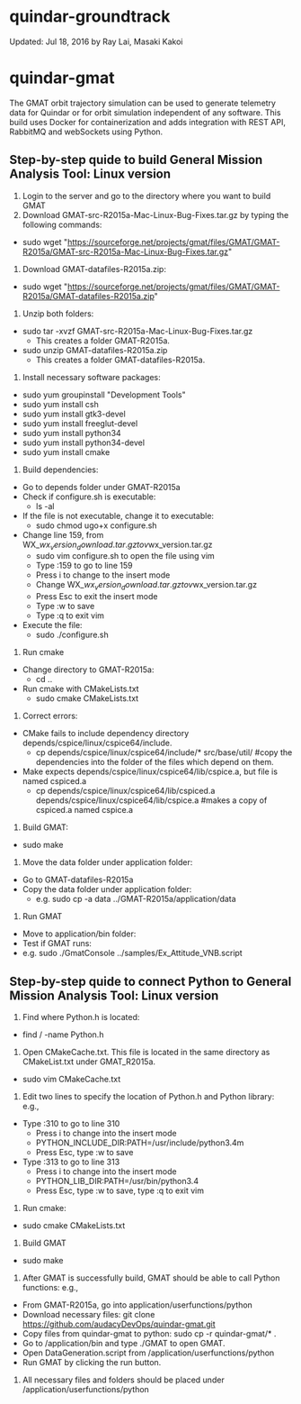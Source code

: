 # quindar-groundtrack
Updated: Jul 18, 2016 by Ray Lai, Masaki Kakoi

# quindar-gmat
The GMAT orbit trajectory simulation can be used to generate telemetry data for Quindar or for orbit simulation independent of any software. This build uses Docker for containerization and adds integration with REST API, RabbitMQ and webSockets using Python.

## Step-by-step quide to build General Mission Analysis Tool: Linux version
1. Login to the server and go to the directory where you want to build GMAT
1. Download GMAT-src-R2015a-Mac-Linux-Bug-Fixes.tar.gz by typing the following commands:
  * sudo wget "https://sourceforge.net/projects/gmat/files/GMAT/GMAT-R2015a/GMAT-src-R2015a-Mac-Linux-Bug-Fixes.tar.gz"
1. Download GMAT-datafiles-R2015a.zip:
  * sudo wget "https://sourceforge.net/projects/gmat/files/GMAT/GMAT-R2015a/GMAT-datafiles-R2015a.zip"
1. Unzip both folders:
  * sudo tar -xvzf GMAT-src-R2015a-Mac-Linux-Bug-Fixes.tar.gz
    - This creates a folder GMAT-R2015a.
  * sudo unzip GMAT-datafiles-R2015a.zip
    - This creates a folder GMAT-datafiles-R2015a.
1. Install necessary software packages:
  * sudo yum groupinstall "Development Tools"
  * sudo yum install csh
  * sudo yum install gtk3-devel
  * sudo yum install freeglut-devel
  * sudo yum install python34
  * sudo yum install python34-devel
  * sudo yum install cmake
1. Build dependencies:
  * Go to depends folder under GMAT-R2015a
  * Check if configure.sh is executable:
    - ls -al
  * If the file is not executable, change it to executable:
    - sudo chmod ugo+x configure.sh
  * Change line 159, from WX_$wx_version_download.tar.gz to v$wx_version.tar.gz
    - sudo vim configure.sh to open the file using vim
	- Type :159 to go to line 159
	- Press i to change to the insert mode
	- Change WX_$wx_version_download.tar.gz to v$wx_version.tar.gz
	- Press Esc to exit the insert mode
	- Type :w to save
	- Type :q to exit vim
  * Execute the file:
    - sudo ./configure.sh
1. Run cmake
  * Change directory to GMAT-R2015a:
    - cd ..
  * Run cmake with CMakeLists.txt
    - sudo cmake CMakeLists.txt
1. Correct errors:
  * CMake fails to include dependency directory depends/cspice/linux/cspice64/include.
    - cp depends/cspice/linux/cspice64/include/* src/base/util/ #copy the dependencies into the folder of the files which depend on them.
  * Make expects depends/cspice/linux/cspice64/lib/cspice.a, but file is named cspiced.a
    - cp depends/cspice/linux/cspice64/lib/cspiced.a depends/cspice/linux/cspice64/lib/cspice.a #makes a copy of cspiced.a named cspice.a
1. Build GMAT:
  * sudo make
1. Move the data folder under application folder:
  * Go to GMAT-datafiles-R2015a
  * Copy the data folder under application folder:
    - e.g. sudo cp -a data ../GMAT-R2015a/application/data
1. Run GMAT
  * Move to application/bin folder:
  * Test if GMAT runs:
  * e.g. sudo ./GmatConsole ../samples/Ex_Attitude_VNB.script
  
## Step-by-step quide to connect Python to General Mission Analysis Tool: Linux version
1. Find where Python.h is located:
  * find / -name Python.h
1. Open CMakeCache.txt.  This file is located in the same directory as CMakeList.txt under GMAT_R2015a.
  * sudo vim CMakeCache.txt
1. Edit two lines to specify the location of Python.h and Python library: e.g.,
  * Type :310 to go to line 310
    - Press i to change into the insert mode
	- PYTHON_INCLUDE_DIR:PATH=/usr/include/python3.4m
	- Press Esc, type :w to save
  * Type :313 to go to line 313
    - Press i to change into the insert mode
	- PYTHON_LIB_DIR:PATH=/usr/bin/python3.4
	- Press Esc, type :w to save, type :q to exit vim
1. Run cmake:
  * sudo cmake CMakeLists.txt
1. Build GMAT
  * sudo make
1. After GMAT is successfully build, GMAT should be able to call Python functions: e.g.,
  * From GMAT-R2015a, go into application/userfunctions/python
  * Download necessary files: git clone https://github.com/audacyDevOps/quindar-gmat.git
  * Copy files from quindar-gmat to python: sudo cp -r quindar-gmat/* .
  * Go to /application/bin and type ./GMAT to open GMAT.
  * Open DataGeneration.script from /application/userfunctions/python
  * Run GMAT by clicking the run button.
1. All necessary files and folders should be placed under /application/userfunctions/python